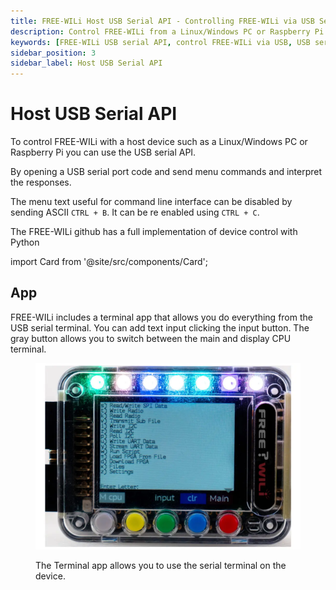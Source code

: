 ```yaml
---
title: FREE-WILi Host USB Serial API - Controlling FREE-WILi via USB Serial Port
description: Control FREE-WILi from a Linux/Windows PC or Raspberry Pi using the USB serial API. Learn how to open a USB serial port, send menu commands, and manage responses. Discover how to toggle menu text with CTRL-B and CTRL-C.
keywords: [FREE-WILi USB serial API, control FREE-WILi via USB, USB serial port commands, FREE-WILi command line interface, toggle menu text, Linux Windows Raspberry Pi control]
sidebar_position: 3
sidebar_label: Host USB Serial API
---
```


# Host USB Serial API

To control FREE-WILi with a host device such as a Linux/Windows PC or Raspberry Pi you can use the USB serial API.

By opening a USB serial port code and send menu commands and interpret the responses.  

The menu text useful for command line interface can be disabled by sending ASCII `CTRL + B`. It can be re enabled using `CTRL + C`.

The FREE-WILi github has a full implementation of device control with Python

import Card from '@site/src/components/Card'; 

<Card 
  title="GitHub - freewili/freewili-python: Python applications for FREE-WiLi"
  description="GitHub"
  link="https://github.com/freewili/freewili-python" 
  imageUrl="/img/github.png"
/>

## App

FREE-WILi includes a terminal app that allows you do everything from the USB serial terminal. You can add text input clicking the input button. The gray button allows you to switch between the main and display CPU terminal.

<div class="text--center">

<figure>

![The Terminal app allows you to use the serial terminal on the device](../assets/terminal-app.webp "The Terminal app allows you to use the serial terminal on the device.")
<figcaption>The Terminal app allows you to use the serial terminal on the device.</figcaption>
</figure>
</div>